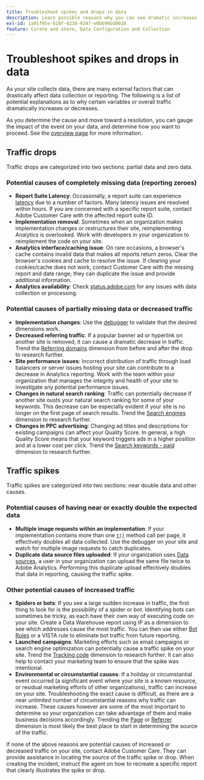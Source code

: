 ```yaml
---
title: Troubleshoot spikes and drops in data
description: Learn possible reasons why you can see dramatic increases or decreases in trended reports.
exl-id: 1a91f95e-818f-423d-9247-e0bb96bd0018
feature: Curate and share, Data Configuration and Collection
---
```

# Troubleshoot spikes and drops in data

As your site collects data, there are many external factors that can drastically affect data collection or reporting. The following is a list of potential explanations as to why certain variables or overall traffic dramatically increases or decreases.

As you determine the cause and move toward a resolution, you can gauge the impact of the event on your data, and determine how you want to proceed. See the [overview page](overview.md) for more information.

## Traffic drops

Traffic drops are categorized into two sections: partial data and zero data.

### Potential causes of completely missing data (reporting zeroes)

* **Report Suite Latency**: Occasionally, a report suite can experience [latency](../latency.md) due to a number of factors. Many latency issues are resolved within hours. If you are concerned with a specific report suite, contact Adobe Customer Care with the affected report suite ID.
* **Implementation removal**: Sometimes when an organization makes implementation changes or restructures their site, reimplementing Analytics is overlooked. Work with developers in your organization to reimplement the code on your site.
* **Analytics interface/caching issue**: On rare occasions, a browser's cache contains invalid data that makes all reports return zeros. Clear the browser's cookies and cache to resolve the issue. If clearing your cookies/cache does not work, contact Customer Care with the missing report and date range; they can duplicate the issue and provide additional information.
* **Analytics availability**: Check [status.adobe.com](https://status.adobe.com/products/1173/) for any issues with data collection or processing.

### Potential causes of partially missing data or decreased traffic

* **Implementation changes**: Use the [debugger](/help/implement/validate/debugger.md) to validate that the desired dimensions work.
* **Decreased referring traffic**: If a popular banner ad or hyperlink on another site is removed, it can cause a dramatic decrease in traffic. Trend the [Referring domains](/help/components/dimensions/referring-domain.md) dimension from before and after the drop to research further.
* **Site performance issues**: Incorrect distribution of traffic through load balancers or server issues hosting your site can contribute to a decrease in Analytics reporting. Work with the team within your organization that manages the integrity and health of your site to investigate any potential performance issues.
* **Changes in natural search ranking**: Traffic can potentially decrease if another site ousts your natural search ranking for some of your keywords. This decrease can be especially evident if your site is no longer on the first page of search results. Trend the [Search engines](/help/components/dimensions/search-engine.md) dimension to research further.
* **Changes in PPC advertising**: Changing ad titles and descriptions for existing campaigns can affect your Quality Score. In general, a high Quality Score means that your keyword triggers ads in a higher position and at a lower cost per click. Trend the [Search keywords - paid](/help/components/dimensions/search-keyword.md) dimension to research further.

## Traffic spikes

Traffic spikes are categorized into two sections: near double data and other causes.

### Potential causes of having near or exactly double the expected data

* **Multiple image requests within an implementation**: If your implementation contains more than one [`t()`](/help/implement/vars/functions/t-method.md) method call per page, it effectively doubles all data collected. Use the debugger on your site and watch for multiple image requests to catch duplicates.
* **Duplicate data source files uploaded**: If your organization uses [Data sources](/help/import/data-sources/overview.md), a user in your organization can upload the same file twice to Adobe Analytics. Performing this duplicate upload effectively doubles that data in reporting, causing the traffic spike.

### Other potential causes of increased traffic

* **Spiders or bots**: If you see a large sudden increase in traffic, the first thing to look for is the possibility of a spider or bot. Identifying bots can sometimes be tricky, as each have their own way of executing code on your site. Create a Data Warehouse report using IP as a dimension to see which addresses cause the most traffic. You can then use either [Bot Rules](/help/admin/admin/c-manage-report-suites/c-edit-report-suites/general/bot-removal/bot-rules.md) or a VISTA rule to eliminate bot traffic from future reporting.
* **Launched campaigns**: Marketing efforts such as email campaigns or search engine optimization can potentially cause a traffic spike on your site. Trend the [Tracking code](/help/components/dimensions/tracking-code.md) dimension to research further. It can also help to contact your marketing team to ensure that the spike was intentional.
* **Environmental or circumstantial causes**: If a holiday or circumstantial event occurred (a significant event where your site is a known resource, or residual marketing efforts of other organizations), traffic can increase on your site. Troubleshooting the exact cause is difficult, as there are a near unlimited number of circumstantial reasons why traffic can increase. These causes however are some of the most important to determine so your organization can take advantage of them and make business decisions accordingly. Trending the [Page](/help/components/dimensions/page.md) or [Referrer](/help/components/dimensions/referrer.md) dimension is most likely the best place to start in determining the source of the traffic.

If none of the above reasons are potential causes of increased or decreased traffic on your site, contact Adobe Customer Care. They can provide assistance in locating the source of the traffic spike or drop. When creating the incident, instruct the agent on how to recreate a specific report that clearly illustrates the spike or drop.
